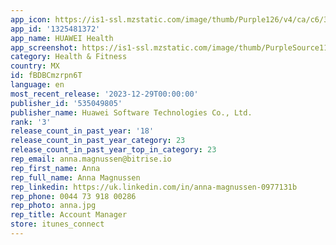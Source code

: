 ```yaml
---
app_icon: https://is1-ssl.mzstatic.com/image/thumb/Purple126/v4/ca/c6/35/cac6357f-07d3-c861-fc3c-86cfb0e36b33/healthlogo_app_release-0-1x_U007emarketing-0-4-0-sRGB-85-220.png/1024x1024bb.png
app_id: '1325481372'
app_name: HUAWEI Health
app_screenshot: https://is1-ssl.mzstatic.com/image/thumb/PurpleSource116/v4/f6/13/34/f61334a6-a65e-dace-187f-5e3ad699a695/b55c2c1e-20bd-4c30-8517-80bedc4899dc_1._U5c01_U9762_U9875_U5907_U4efd_2.png/1242x2688bb.png
category: Health & Fitness
country: MX
id: fBDBCmzrpn6T
language: en
most_recent_release: '2023-12-29T00:00:00'
publisher_id: '535049805'
publisher_name: Huawei Software Technologies Co., Ltd.
rank: '3'
release_count_in_past_year: '18'
release_count_in_past_year_category: 23
release_count_in_past_year_top_in_category: 23
rep_email: anna.magnussen@bitrise.io
rep_first_name: Anna
rep_full_name: Anna Magnussen
rep_linkedin: https://uk.linkedin.com/in/anna-magnussen-0977131b
rep_phone: 0044 73 918 00286
rep_photo: anna.jpg
rep_title: Account Manager
store: itunes_connect
---
```

